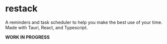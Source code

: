 # restack
A reminders and task scheduler to help you make the best use of your time. Made with Tauri, React, and Typescript.

**WORK IN PROGRESS**
